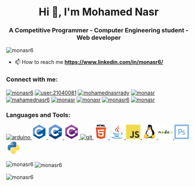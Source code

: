 <!DOCTYPE html>
<html lang="en">
<head>
    <meta charset="UTF-8">
    <meta http-equiv="X-UA-Compatible" content="IE=edge">
    <meta name="viewport" content="width=device-width, initial-scale=1.0">
    <title>Document</title>
</head>
<body>
    <h1 align="center">Hi 👋, I'm Mohamed Nasr</h1>
<h3 align="center">A Competitive Programmer - Computer Engineering student - Web developer</h3>

<!--<img align="right" alt="coding" width="400" src="https://thumbs.gfycat.com/AnimatedAggravatingBarb-size_restricted.gif"> -->

<p align="left"> <img src="https://komarev.com/ghpvc/?username=monasr6&label=Profile%20views&color=0e75b6&style=flat" alt="monasr6" /> </p>


- 📫 How to reach me **https://www.linkedin.com/in/monasr6/**

<h3 align="left">Connect with me:</h3>
<p align="left">
<a href="https://linkedin.com/in/monasr6" target="blank"><img align="center" src="https://cdn-icons-png.flaticon.com/512/174/174857.png" alt="monasr6" height="30" width="40" /></a>
<a href="https://stackoverflow.com/users/user:21040081" target="blank"><img align="center" src="https://cdn-icons-png.flaticon.com/512/2111/2111628.png" alt="user:21040081" height="30" width="40" /></a>
<a href="https://kaggle.com/mohamednasrrady" target="blank"><img align="center" src="https://cdn4.iconfinder.com/data/icons/logos-and-brands/512/189_Kaggle_logo_logos-512.png" alt="mohamednasrrady" height="30" width="40" /></a>
<a href="https://www.codechef.com/users/monasr" target="blank"><img align="center" src="https://cdn.jsdelivr.net/npm/simple-icons@3.1.0/icons/codechef.svg" alt="monasr" height="30" width="40" /></a>
<a href="https://www.hackerrank.com/mahamednasr6" target="blank"><img align="center" src="https://raw.githubusercontent.com/rahuldkjain/github-profile-readme-generator/master/src/images/icons/Social/hackerrank.svg" alt="mahamednasr6" height="30" width="40" /></a>
<a href="https://codeforces.com/profile/monasr" target="blank"><img align="center" src="https://codeforces.org/s/0/favicon-96x96.png" alt="monasr" height="30" width="40" /></a>
<a href="https://www.leetcode.com/monasr" target="blank"><img align="center" src="https://leetcode.com/static/images/LeetCode_logo_rvs.png" alt="monasr" height="30" width="40" /></a>
<a href="https://auth.geeksforgeeks.org/user/monasr6" target="blank"><img align="center" src="https://raw.githubusercontent.com/rahuldkjain/github-profile-readme-generator/master/src/images/icons/Social/geeks-for-geeks.svg" alt="monasr6" height="30" width="40" /></a>
<a href="https://www.topcoder.com/members/monasr" target="blank"><img align="center" src="https://raw.githubusercontent.com/rahuldkjain/github-profile-readme-generator/master/src/images/icons/Social/topcoder.svg" alt="monasr" height="30" width="40" /></a>
</p>

<h3 align="left">Languages and Tools:</h3>
<p align="left"> <a href="https://www.arduino.cc/" target="_blank" rel="noreferrer"> <img src="https://cdn.worldvectorlogo.com/logos/arduino-1.svg" alt="arduino" width="40" height="40"/> </a> <a href="https://www.cprogramming.com/" target="_blank" rel="noreferrer"> <img src="https://raw.githubusercontent.com/devicons/devicon/master/icons/c/c-original.svg" alt="c" width="40" height="40"/> </a> <a href="https://www.w3schools.com/cpp/" target="_blank" rel="noreferrer"> <img src="https://raw.githubusercontent.com/devicons/devicon/master/icons/cplusplus/cplusplus-original.svg" alt="cplusplus" width="40" height="40"/> </a> <a href="https://www.w3schools.com/cs/" target="_blank" rel="noreferrer"> <img src="https://raw.githubusercontent.com/devicons/devicon/master/icons/csharp/csharp-original.svg" alt="csharp" width="40" height="40"/> </a> <a href="https://git-scm.com/" target="_blank" rel="noreferrer"> <img src="https://www.vectorlogo.zone/logos/git-scm/git-scm-icon.svg" alt="git" width="40" height="40"/> </a> <a href="https://www.w3.org/html/" target="_blank" rel="noreferrer"> <img src="https://raw.githubusercontent.com/devicons/devicon/master/icons/html5/html5-original-wordmark.svg" alt="html5" width="40" height="40"/> </a> <a href="https://www.java.com" target="_blank" rel="noreferrer"> <img src="https://raw.githubusercontent.com/devicons/devicon/master/icons/java/java-original.svg" alt="java" width="40" height="40"/> </a> <a href="https://developer.mozilla.org/en-US/docs/Web/JavaScript" target="_blank" rel="noreferrer"> <img src="https://raw.githubusercontent.com/devicons/devicon/master/icons/javascript/javascript-original.svg" alt="javascript" width="40" height="40"/> </a> <a href="https://www.linux.org/" target="_blank" rel="noreferrer"> <img src="https://raw.githubusercontent.com/devicons/devicon/master/icons/linux/linux-original.svg" alt="linux" width="40" height="40"/> </a> <a href="https://nodejs.org" target="_blank" rel="noreferrer"> <img src="https://raw.githubusercontent.com/devicons/devicon/master/icons/nodejs/nodejs-original-wordmark.svg" alt="nodejs" width="40" height="40"/> </a> <a href="https://www.photoshop.com/en" target="_blank" rel="noreferrer"> <img src="https://raw.githubusercontent.com/devicons/devicon/master/icons/photoshop/photoshop-line.svg" alt="photoshop" width="40" height="40"/> </a> <a href="https://www.python.org" target="_blank" rel="noreferrer"> <img src="https://raw.githubusercontent.com/devicons/devicon/master/icons/python/python-original.svg" alt="python" width="40" height="40"/> </a> </p>

<p><img align="left" src="https://github-readme-stats.vercel.app/api/top-langs?username=monasr6&show_icons=true&locale=en&layout=compact" alt="monasr6" /></p>

<p>&nbsp;<img align="center" src="https://github-readme-stats.vercel.app/api?username=monasr6&show_icons=true&locale=en" alt="monasr6" /></p>

<p><img align="center" src="https://github-readme-streak-stats.herokuapp.com/?user=monasr6&" alt="monasr6" /></p>
</body>
</html>

